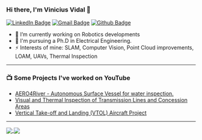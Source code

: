 ### Hi there, I'm Vinicius Vidal 👋

<!--
**viniciusvidal2/viniciusvidal2** is a ✨ _special_ ✨ repository because its `README.md` (this file) appears on your GitHub profile.
-->

[![LinkedIn Badge](https://img.shields.io/badge/-ViniciusVidal-blue?style=flat-square&logo=Linkedin&logoColor=white&link=https://https://www.linkedin.com/in/vinicius-vidal-2a6834b1/)](https://www.linkedin.com/in/vinicius-vidal-2a6834b1/)
[![Gmail Badge](https://img.shields.io/badge/-vinicius.vidal@engenharia.ufjf.br-c14438?style=flat-square&logo=Gmail&logoColor=white&link=mailto:vinicius.vidal@engenharia.ufjf.br)](mailto:vinicius.vidal@engenharia.ufjf.br)
[![Github Badge](https://img.shields.io/badge/-ViniciusVidal-black?style=flat-square&logo=Github&logoColor=white&link=https://github.com/viniciusvidal2/)](https://github.com/viniciusvidal2/)

- 🔭 I’m currently working on Robotics developments
- 🌱 I'm pursuing a Ph.D in Electrical Engineering.
- ⚡ Interests of mine: SLAM, Computer Vision, Point Cloud improvements, LOAM, UAVs, Thermal Inspection

<!-- ### Connect with me:

[<img align="left" alt="Vinicius | LinkedIn" width="22px" src="https://cdn.jsdelivr.net/npm/simple-icons@v3/icons/linkedin.svg" />][linkedin]
[<img align="left" alt="Vinicius | Instagram" width="22px" src="https://cdn.jsdelivr.net/npm/simple-icons@v3/icons/instagram.svg" />][instagram] -->

<!-- <br /> -->

---

### 📺 Some Projects I've worked on YouTube 

<!-- YOUTUBE:START -->
- [AERO4River - Autonomous Surface Vessel for water inspection.](https://youtu.be/k-qC-Ms_5H4?list=PLxg9pywnxQpUn4iu7AmneZ1QmxKdCABWT)
- [Visual and Thermal Inspection of Transmission Lines and Concession Areas](https://www.youtube.com/watch?v=jHhmqaPVnIc)
- [Vertical Take-off and Landing (VTOL) Aircraft Project](https://www.youtube.com/watch?v=Ytr9HvbpxvU&t=250s)
<!-- YOUTUBE:END -->
---

<a href="https://github.com/anuraghazra/github-readme-stats">
  <img align="center" src="https://github-readme-stats.vercel.app/api?username=viniciusvidal2&count_private=true&show_icons=true&theme=algolia" />
</a>
<a href="https://github.com/anuraghazra/convoychat">
  <img align="center" src="https://github-readme-stats.vercel.app/api/top-langs/?username=viniciusvidal2&theme=algolia&layout=compact" />
</a>

<!-- [![Anurag's github stats](https://github-readme-stats.vercel.app/api?username=MathausFerreira&count_private=true&show_icons=true&theme=algolia)](https://github.com/anuraghazra/github-readme-stats)
[![Top Langs](https://github-readme-stats.vercel.app/api/top-langs/?username=MathausFerreira&theme=algolia)](https://github.com/anuraghazra/github-readme-stats)
 -->
